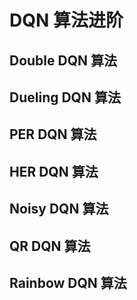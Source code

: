 # DQN 算法进阶

## Double DQN 算法

## Dueling DQN 算法

## PER DQN 算法
## HER DQN 算法

## Noisy DQN 算法

## QR DQN 算法

## Rainbow DQN 算法